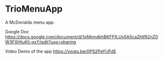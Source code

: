 # TrioMenuApp
A McDonalds menu app.

Google Doc
https://docs.google.com/document/d/1oNhmdkhBKFFfLUx5A5ca2hIf92nZ0W3FXHtuKli-qxY/edit?usp=sharing

Video Demo of the app
https://youtu.be/0PS2PaYUFdE
